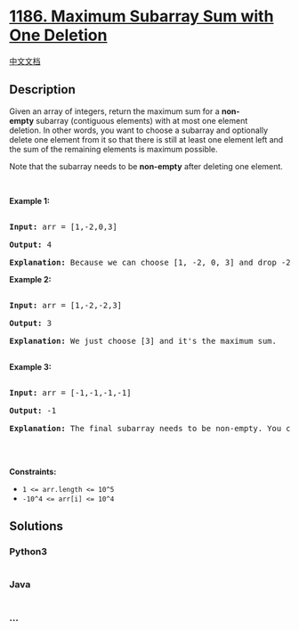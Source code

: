 # [1186. Maximum Subarray Sum with One Deletion](https://leetcode.com/problems/maximum-subarray-sum-with-one-deletion)

[中文文档](/solution/1100-1199/1186.Maximum%20Subarray%20Sum%20with%20One%20Deletion/README.md)

## Description

<p>Given an array of integers, return the maximum sum for a <strong>non-empty</strong>&nbsp;subarray (contiguous elements) with at most one element deletion.&nbsp;In other words, you want to choose a subarray and optionally delete one element from it so that there is still at least one element left and the&nbsp;sum of the remaining elements is maximum possible.</p>

<p>Note that the subarray needs to be <strong>non-empty</strong> after deleting one element.</p>

<p>&nbsp;</p>

<p><strong>Example 1:</strong></p>

<pre>

<strong>Input:</strong> arr = [1,-2,0,3]

<strong>Output:</strong> 4

<strong>Explanation: </strong>Because we can choose [1, -2, 0, 3] and drop -2, thus the subarray [1, 0, 3] becomes the maximum value.</pre>

<p><strong>Example 2:</strong></p>

<pre>

<strong>Input:</strong> arr = [1,-2,-2,3]

<strong>Output:</strong> 3

<strong>Explanation: </strong>We just choose [3] and it&#39;s the maximum sum.

</pre>

<p><strong>Example 3:</strong></p>

<pre>

<strong>Input:</strong> arr = [-1,-1,-1,-1]

<strong>Output:</strong> -1

<strong>Explanation:</strong>&nbsp;The final subarray needs to be non-empty. You can&#39;t choose [-1] and delete -1 from it, then get an empty subarray to make the sum equals to 0.

</pre>

<p>&nbsp;</p>

<p><strong>Constraints:</strong></p>

<ul>
    <li><code>1 &lt;= arr.length &lt;= 10^5</code></li>
    <li><code>-10^4 &lt;= arr[i] &lt;= 10^4</code></li>
</ul>

## Solutions

<!-- tabs:start -->

### **Python3**

```python

```

### **Java**

```java

```

### **...**

```

```

<!-- tabs:end -->
